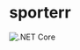 # sporterr

![.NET Core](https://github.com/andreisalvador/sporterr/workflows/.NET%20Core/badge.svg?branch=master)
